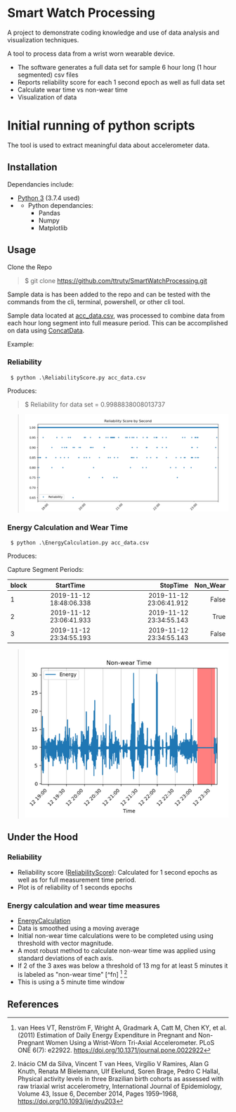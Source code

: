 # Smart Watch Processing
A project to demonstrate coding knowledge and use of data analysis and visualization techniques.  

A tool to process data from a wrist worn wearable device.
-  The software generates a full data set for sample 6 hour long (1 hour segmented) csv files
- Reports reliability score for each 1 second epoch as well as full data set
- Calculate wear time vs non-wear time
- Visualization of data

# Initial running of python scripts

The tool is used to extract meaningful data about accelerometer data.

## Installation
Dependancies include: 
- [Python 3](https://www.python.org/downloads/) (3.7.4 used)
- - Python dependancies:
    - Pandas
    - Numpy
    - Matplotlib

## Usage

Clone the Repo
> $ git clone https://github.com/ttruty/SmartWatchProcessing.git

Sample data is has been added to the repo and can be tested with the commands from the cli, terminal, powershell, or other cli tool.

Sample data located at [acc_data.csv](acc_data.csv), was processed to combine data from each hour long segment into full measure period. This can be accomplished on data using [ConcatData](ConcatData.py).

Example:
### Reliability
```
 $ python .\ReliabilityScore.py acc_data.csv
 ```
 Produces:
 > $ Reliability for data set = 0.9988838008013737

 > !["Reliability Plot"](images/reliability_plot.png "Reliability Plot")

### Energy Calculation and Wear Time
```
 $ python .\EnergyCalculation.py acc_data.csv
 ```
 Produces:

Capture Segment Periods:

| block        | StartTime           | StopTime  | Non_Wear|
| ------------- |:-------------:| -----:|-----:|
| 1     | 2019-11-12 18:48:06.338 | 2019-11-12 23:06:41.912 | False
| 2     | 2019-11-12 23:06:41.933      |   2019-11-12 23:34:55.143 | True
| 3 | 2019-11-12 23:34:55.193      |    2019-11-12 23:34:55.143 | False

 > !["Reliability Plot"](images/non-wear_plot.png "Reliability Plot")

## Under the Hood

### Reliability

- Reliability score ([ReliabilityScore](ReliabilityScore.py)): Calculated for 1 second epochs as well as for full measurement time period.
- Plot is of reliability of 1 seconds epochs

### Energy calculation and wear time measures
- [EnergyCalculation](EnergyCalculation.py)
- Data is smoothed using a moving average
- Initial non-wear time calculations were to be completed using using threshold with vector magnitude.
- A most robust method to calculate non-wear time was applied using standard deviations of each axis.
- If 2 of the 3 axes was below a threshold of 13 mg for at least 5 minutes it is labeled as "non-wear time" [^fn] [^fn2] [^fn3]
- This is using a 5 minute time window


## References

[^fn1]: Zhou S, Hill RA, Morgan K, et alClassification of accelerometer wear and non-wear events in seconds for monitoring free-living physical activity BMJ Open 2015;5:e007447. https://doi.org/10.1136/bmjopen-2014-007447

[^fn2]: van Hees VT, Renström F, Wright A, Gradmark A, Catt M, Chen KY, et al. (2011) Estimation of Daily Energy Expenditure in Pregnant and Non-Pregnant Women Using a Wrist-Worn Tri-Axial Accelerometer. PLoS ONE 6(7): e22922. https://doi.org/10.1371/journal.pone.0022922

[^fn3]: Inácio CM da Silva, Vincent T van Hees, Virgílio V Ramires, Alan G Knuth, Renata M Bielemann, Ulf Ekelund, Soren Brage, Pedro C Hallal, Physical activity levels in three Brazilian birth cohorts as assessed with raw triaxial wrist accelerometry, International Journal of Epidemiology, Volume 43, Issue 6, December 2014, Pages 1959–1968, https://doi.org/10.1093/ije/dyu203

